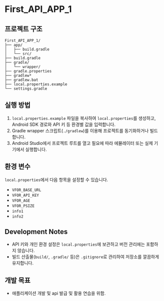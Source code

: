# First_API_APP_1
## 프로젝트 구조
```
First_API_APP_1/
├── app/
│   ├── build.gradle
│   └── src/
├── build.gradle
├── gradle/
│   └── wrapper/
├── gradle.properties
├── gradlew*
├── gradlew.bat
├── local.properties.example
└── settings.gradle
```

## 실행 방법
1. `local.properties.example` 파일을 복사하여 `local.properties`를 생성하고, Android SDK 경로와 API 키 등 환경별 값을 입력합니다.
2. Gradle wrapper 스크립트(`./gradlew`)를 이용해 프로젝트를 동기화하거나 빌드합니다.
3. Android Studio에서 프로젝트 루트를 열고 필요에 따라 에뮬레이터 또는 실제 기기에서 실행합니다.

## 환경 변수
`local.properties`에서 다음 항목을 설정할 수 있습니다.
- `VFOR_BASE_URL`
- `VFOR_API_KEY`
- `VFOR_AGE`
- `VFOR_PSIZE`
- `info1`
- `info2`

## Development Notes
- API 키와 개인 환경 설정은 `local.properties`에 보관하고 버전 관리에는 포함하지 않습니다.
- 빌드 산출물(`build/`, `.gradle/` 등)은 `.gitignore`로 관리하여 저장소를 깔끔하게 유지합니다.

## 개발 목표
 - 애플리케이션 개발 및 api 발급 및 활용 연습을 위함.
